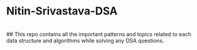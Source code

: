# Nitin-Srivastava-DSA
<br>
## This repo contains all the important patterns and topics related to each data structure and algorithms while solving any DSA questions.
